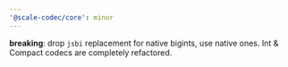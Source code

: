 ```yaml
---
'@scale-codec/core': minor
---
```


**breaking**: drop `jsbi` replacement for native bigints, use native ones. Int & Compact codecs are completely refactored.

